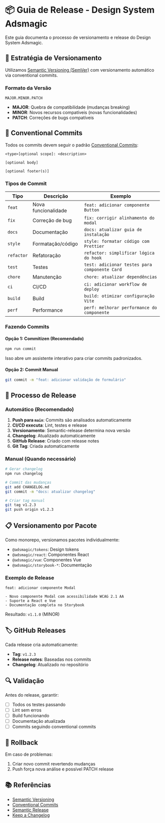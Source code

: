 # 📦 Guia de Release - Design System Adsmagic

Este guia documenta o processo de versionamento e release do Design System Adsmagic.

## 🎯 Estratégia de Versionamento

Utilizamos [Semantic Versioning (SemVer)](https://semver.org/) com versionamento automático via conventional commits.

### Formato da Versão
```
MAJOR.MINOR.PATCH
```

- **MAJOR**: Quebra de compatibilidade (mudanças breaking)
- **MINOR**: Novos recursos compatíveis (novas funcionalidades)
- **PATCH**: Correções de bugs compatíveis

## 📝 Conventional Commits

Todos os commits devem seguir o padrão [Conventional Commits](https://conventionalcommits.org/):

```
<type>[optional scope]: <description>

[optional body]

[optional footer(s)]
```

### Tipos de Commit

| Tipo | Descrição | Exemplo |
|------|-----------|---------|
| `feat` | Nova funcionalidade | `feat: adicionar componente Button` |
| `fix` | Correção de bug | `fix: corrigir alinhamento do modal` |
| `docs` | Documentação | `docs: atualizar guia de instalação` |
| `style` | Formatação/código | `style: formatar código com Prettier` |
| `refactor` | Refatoração | `refactor: simplificar lógica do hook` |
| `test` | Testes | `test: adicionar testes para componente Card` |
| `chore` | Manutenção | `chore: atualizar dependências` |
| `ci` | CI/CD | `ci: adicionar workflow de deploy` |
| `build` | Build | `build: otimizar configuração Vite` |
| `perf` | Performance | `perf: melhorar performance do componente` |

### Fazendo Commits

#### Opção 1: Commitizen (Recomendado)
```bash
npm run commit
```
Isso abre um assistente interativo para criar commits padronizados.

#### Opção 2: Commit Manual
```bash
git commit -m "feat: adicionar validação de formulário"
```

## 🔄 Processo de Release

### Automático (Recomendado)
1. **Push para `main`**: Commits são analisados automaticamente
2. **CI/CD executa**: Lint, testes e release
3. **Versionamento**: Semantic-release determina nova versão
4. **Changelog**: Atualizado automaticamente
5. **GitHub Release**: Criado com release notes
6. **Git Tag**: Criada automaticamente

### Manual (Quando necessário)
```bash
# Gerar changelog
npm run changelog

# Commit das mudanças
git add CHANGELOG.md
git commit -m "docs: atualizar changelog"

# Criar tag manual
git tag v1.2.3
git push origin v1.2.3
```

## 📋 Versionamento por Pacote

Como monorepo, versionamos pacotes individualmente:

- `@adsmagic/tokens`: Design tokens
- `@adsmagic/react`: Componentes React
- `@adsmagic/vue`: Componentes Vue
- `@adsmagic/storybook-*`: Documentação

### Exemplo de Release
```
feat: adicionar componente Modal

- Novo componente Modal com acessibilidade WCAG 2.1 AA
- Suporte a React e Vue
- Documentação completa no Storybook
```

Resultado: `v1.1.0` (MINOR)

## 🏷️ GitHub Releases

Cada release cria automaticamente:
- **Tag**: `v1.2.3`
- **Release notes**: Baseadas nos commits
- **Changelog**: Atualizado no repositório

## 🔍 Validação

Antes do release, garantir:
- [ ] Todos os testes passando
- [ ] Lint sem erros
- [ ] Build funcionando
- [ ] Documentação atualizada
- [ ] Commits seguindo conventional commits

## 🚨 Rollback

Em caso de problemas:
1. Criar novo commit revertendo mudanças
2. Push força nova análise e possível PATCH release

## 📚 Referências

- [Semantic Versioning](https://semver.org/)
- [Conventional Commits](https://conventionalcommits.org/)
- [Semantic Release](https://semantic-release.gitbook.io/)
- [Keep a Changelog](https://keepachangelog.com/)